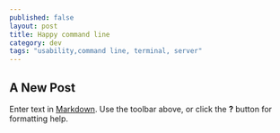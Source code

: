 ```yaml
---
published: false
layout: post
title: Happy command line
category: dev
tags: "usability,command line, terminal, server"
---
```


## A New Post

Enter text in [Markdown](http://daringfireball.net/projects/markdown/). Use the toolbar above, or click the **?** button for formatting help.

